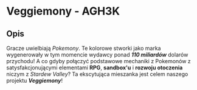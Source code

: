 # Veggiemony - AGH3K

## Opis
Gracze uwielbiają *Pokemony*. Te kolorowe stworki jako marka wygenerowały w tym momencie wydawcy ponad ***110 miliardów*** dolarów przychodu! A co gdyby połączyć podstawowe mechaniki z Pokemonów z satysfakcjonującymi elementami **RPG**, **sandbox'u** i **rozwoju otoczenia** niczym z *Stardew Valley*? Ta ekscytująca mieszanka jest celem naszego projektu ***Veggiemony***! 